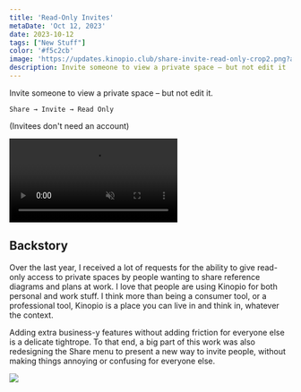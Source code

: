 ```yaml
---
title: 'Read-Only Invites'
metaDate: 'Oct 12, 2023'
date: 2023-10-12
tags: ["New Stuff"]
color: '#f5c2cb'
image: 'https://updates.kinopio.club/share-invite-read-only-crop2.png?a=1'
description: Invite someone to view a private space – but not edit it
---
```


Invite someone to view a private space – but not edit it.

`Share → Invite → Read Only`

(Invitees don't need an account)

<p>
<video class="wide" autoplay loop muted playsinline>
  <source src="https://updates.kinopio.club/read-only-invite-2.mp4">
</video>
</p>

## Backstory

Over the last year, I received a lot of requests for the ability to give read-only access to private spaces by people wanting to share reference diagrams and plans at work. I love that people are using Kinopio for both personal and work stuff. I think more than being a consumer tool, or a professional tool, Kinopio is a place you can live in and think in, whatever the context.

Adding extra business-y features without adding friction for everyone else is a delicate tightrope. To that end, a big part of this work was also redesigning the Share menu to present a new way to invite people, without making things annoying or confusing for everyone else.

<img src="https://kinopio-updates.us-east-1.linodeobjects.com/share-invite-read-only.png">